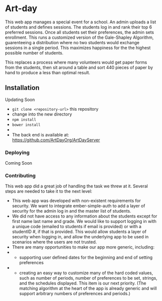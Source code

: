 # Art-day

This web app manages a special event for a school.  An admin uploads a list of students and defines sessions.  The students log in and rank their top 6 preferred sessions.  Once all students set their preferences, the admin sets enrollment.  This runs a customized version of the Gale-Shapley Algorithm, guarenteeing a distribution where no two students would exchange sessions in a single period.  This maximizes happiness for the the highest possible number of students.  

This replaces a process where many volunteers would get paper forms from the students, then sit around a table and sort 440 pieces of paper by hand to produce a less than optimal result.  

## Installation

Updating Soon

* `git clone <repository-url>` this repository
* change into the new directory
* `npm install`
* `bower install`
* 
* The back end is available at: https://github.com/ArtDayOrg/ArtDayServer

### Deploying

Coming Soon

### Contributing

This web app did a great job of handling the task we threw at it.  Several steps are needed to take it to the next level:

* This web app was developed with non-existent requirements for security.  We want to integrate ember-simple-auth to add a layer of security for the admin log in and the master list of students.
* We did not have access to any information about the students except for first name last name and grade.  We would like to support logging in with a unique code (emailed to students if email is provided) or with a studentID #, if that is provided.  This would allow students a layer of security when logging in, and allow the underlying app to be used in scenarios where the users are not trusted.
* There are many opportunities to make our app more generic, including:  
* - supporting user defined dates for the beginning and end of setting preferences
* - creating an easy way to customize many of the hard coded values, such as number of periods, number of preferences to be set, strings, and the schedules displayed.  This item is our next priority.  (The matching algorithm at the heart of the app is already generic and will support arbitrary numbers of preferences and periods.)
